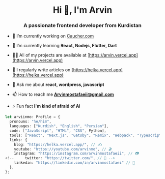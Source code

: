 <h1 align="center">Hi 👋, I'm Arvin</h1>
<h3 align="center">A passionate frontend developer from Kurdistan</h3>

- 🔭 I’m currently working on [Caucher.com](https://caucher.com/)

- 🌱 I’m currently learning **React, Nodejs, Flutter, Dart**

- 👨‍💻 All of my projects are available at [https://arvin.vercel.app](https://arvin.vercel.app)

- 📝 I regularly write articles on [https://helka.vercel.app](https://helka.vercel.app)

- 💬 Ask me about **react, wordpress, javascript**

- 📫 How to reach me **Arvinmostafaeii@gmail.com**

- ⚡ Fun fact **I'm kind of afraid of AI**


```ts
let arviinmo: Profile = {
  pronouns: "he/him",
  languages: ["Kurdish", "English", "Persian"],
  code: ["JavaScript", "HTML", "CSS", Python],
  tools: ["React", "Next.js", "Gatsby", "Remix", "Webpack", "Typescript", "Node.js", "Expressjs", "GraphQL"],
  links: {
    blog: "https://helka.vercel.app/", // ✍️
    youtube: "https://youtube.com/arvinmo", // 🎬
    instagram: "https://instagram.com/arvinmostafaeii", // 📷
<!--     twitter: "https://twitter.com/", // 🐤 -->
    linkedin: "https://linkedin.com/in/arvinmostafaei" // 💼
  },
};
```
